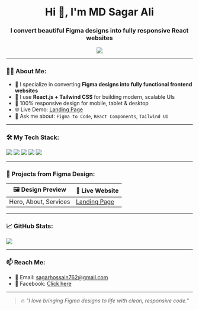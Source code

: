 <h1 align="center">Hi 👋, I'm MD Sagar Ali</h1>
<h3 align="center">I convert beautiful Figma designs into fully responsive React websites</h3>

<p align="center">
  <img src="https://readme-typing-svg.demolab.com?font=Fira+Code&pause=1000&center=true&vCenter=true&multiline=true&width=600&lines=Figma+to+Code+Expert+%7C+Frontend+Developer;HTML+%7C+Tailwind+CSS+%7C+React.js;Clean+UI+%7C+Responsive+Design+%7C+Pixel+Perfect" />
</p>

---

### 👨‍💻 About Me:

- 🎯 I specialize in converting **Figma designs into fully functional frontend websites**
- 🧩 I use **React.js + Tailwind CSS** for building modern, scalable UIs
- 📱 100% responsive design for mobile, tablet & desktop
- 🌐 Live Demo: [Landing Page](https://jovial-druid-dabeec.netlify.app/)
- 💬 Ask me about: `Figma to Code`, `React Components`, `Tailwind UI`

---

### 🛠️ My Tech Stack:

<p align="left">
  <img src="https://img.shields.io/badge/React-20232A?style=for-the-badge&logo=react&logoColor=61DAFB" />
  <img src="https://img.shields.io/badge/Tailwind_CSS-38B2AC?style=for-the-badge&logo=tailwind-css&logoColor=white" />
  <img src="https://img.shields.io/badge/HTML5-e34c26?style=for-the-badge&logo=html5&logoColor=white" />
  <img src="https://img.shields.io/badge/CSS3-264de4?style=for-the-badge&logo=css3&logoColor=white" />
  <img src="https://img.shields.io/badge/Figma-000000?style=for-the-badge&logo=figma&logoColor=white" />
</p>

---

### 🚀 Projects from Figma Design:

| 🖼️ Design Preview | 🔗 Live Website |
|------------------|----------------|
| Hero, About, Services | [Landing Page](https://jovial-druid-dabeec.netlify.app/) |

---

### 📈 GitHub Stats:

<p align="left">
  <img src="https://github-readme-stats.vercel.app/api?username=MDSagarAli762&show_icons=true&theme=tokyonight" />
</p>

---

### 📫 Reach Me:

- 📩 Email: sagarhossain762@gmail.com  
- 📘 Facebook: [Click here](https://www.facebook.com/share/19ek3Fjkg2/)

---

> 🔥 *"I love bringing Figma designs to life with clean, responsive code."*

